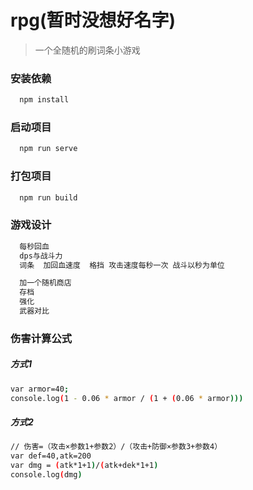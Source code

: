 # rpg(暂时没想好名字)

> 一个全随机的刷词条小游戏

### 安装依赖
```sh
  npm install
```

### 启动项目
```sh
  npm run serve
```

### 打包项目
```sh
  npm run build
```

### 游戏设计
```sh
  每秒回血
  dps与战斗力
  词条  加回血速度  格挡 攻击速度每秒一次 战斗以秒为单位

  加一个随机商店
  存档
  强化
  武器对比
```

### 伤害计算公式
##### 方式1
```sh
var armor=40;
console.log(1 - 0.06 * armor / (1 + (0.06 * armor)))
```
##### 方式2
```sh
// 伤害=（攻击×参数1+参数2）/（攻击+防御×参数3+参数4）
var def=40,atk=200
var dmg = (atk*1+1)/(atk+dek*1+1)
console.log(dmg)
```